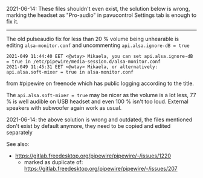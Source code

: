 2021-06-14: These files shouldn't even exist, the solution below is wrong,
marking the headset as "Pro-audio" in pavucontrol Settings tab is enough to
fix it.

* * * * *

The old pulseaudio fix for less than 20 % volume being unhearable is editing
`alsa-monitor.conf` and uncommenting `api.alsa.ignore-dB = true`

```
2021-049 11:44:40 EET <@wtay> Mikaela, you can set api.alsa.ignore-dB = true in /etc/pipewire/media-session.d/alsa-monitor.conf
2021-049 11:45:31 EET <@wtay> Mikaela, or alternatively: api.alsa.soft-mixer = true in alsa-monitor.conf
```

from #pipewire on freenode which has public logging according to the title.

The `api.alsa.soft-mixer = true` may be nicer as the volume is a lot less,
77 % is well audible on USB headset and even 100 % isn't too loud. External
speakers with subwoofer again work as usual.

2021-06-14: the above solution is wrong and outdated, the files mentioned
don't exist by default anymore, they need to be copied and edited separately

See also:

* https://gitlab.freedesktop.org/pipewire/pipewire/-/issues/1220
  * marked as duplicate of: https://gitlab.freedesktop.org/pipewire/pipewire/-/issues/207
